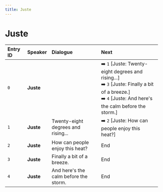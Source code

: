 ```yaml
---
title: Juste
---
```


# Juste


| Entry ID | Speaker | Dialogue | Next |
| :------- | :------ | :------- | :------------ |
| `0` | **Juste** |  | ➡️ `1` \[Juste: Twenty\-eight degrees and rising\.\.\.\]<br>➡️ `3` \[Juste: Finally a bit of a breeze\.\]<br>➡️ `4` \[Juste: And here's the calm before the storm\.\] |
| `1` | **Juste** | Twenty\-eight degrees and rising\.\.\. | ➡️ `2` \[Juste: How can people enjoy this heat?\] |
| `2` | **Juste** | How can people enjoy this heat? | End |
| `3` | **Juste** | Finally a bit of a breeze\. | End |
| `4` | **Juste** | And here's the calm before the storm\. | End |

